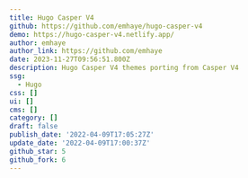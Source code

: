 ```yaml
---
title: Hugo Casper V4
github: https://github.com/emhaye/hugo-casper-v4
demo: https://hugo-casper-v4.netlify.app/
author: emhaye
author_link: https://github.com/emhaye
date: 2023-11-27T09:56:51.800Z
description: Hugo Casper V4 themes porting from Casper V4
ssg:
  - Hugo
css: []
ui: []
cms: []
category: []
draft: false
publish_date: '2022-04-09T17:05:27Z'
update_date: '2022-04-09T17:00:37Z'
github_star: 5
github_fork: 6
---
```


